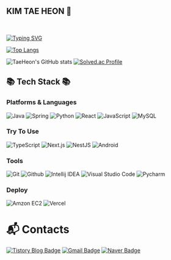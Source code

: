 ## KIM TAE HEON 👋

<br />

[![Typing SVG](https://readme-typing-svg.herokuapp.com/?color=f0f6fc&lines=Hello+World&font=Redressed&size=40)](https://git.io/typing-svg)

[![Top Langs](https://github-readme-stats.vercel.app/api/top-langs/?username=Jake-huen)](https://github.com/Jake-huen/github-readme-stats)

![TaeHeon's GitHub stats](https://github-readme-stats.vercel.app/api?username=Jake-huen&show_icons=true&theme=radical)
[![Solved.ac Profile](http://mazassumnida.wtf/api/v2/generate_badge?boj=tae77777)](https://solved.ac/tae77777/)

## 📚 Tech Stack 📚
### Platforms & Languages
![Java](https://img.shields.io/badge/Java-007396.svg?&style=for-the-badge&logo=Java&logoColor=white)
![Spring](https://img.shields.io/badge/Spring-6DB33F.svg?&style=for-the-badge&logo=Spring&logoColor=white)
![Python](https://img.shields.io/badge/Python-3776AB.svg?&style=for-the-badge&logo=Python&logoColor=white)
![React](https://img.shields.io/badge/React-61DAFB.svg?&style=for-the-badge&logo=React&logoColor=white)
![JavaScript](https://img.shields.io/badge/JavaScript-F7DF1E.svg?&style=for-the-badge&logo=JavaScript&logoColor=white)
![MySQL](https://img.shields.io/badge/MySQL-4479A1.svg?&style=for-the-badge&logo=MySQL&logoColor=white)

### Try To Use
![TypeScript](https://img.shields.io/badge/TypeScript-3178C6.svg?&style=for-the-badge&logo=TypeScript&logoColor=white)
![Next.js](https://img.shields.io/badge/Next.js-000000.svg?&style=for-the-badge&logo=Next.js&logoColor=white)
![NestJS](https://img.shields.io/badge/NestJS-E0234E.svg?&style=for-the-badge&logo=NestJS&logoColor=white)
![Android](https://img.shields.io/badge/Android-3DDC84.svg?&style=for-the-badge&logo=Android&logoColor=white)


### Tools
![Git](https://img.shields.io/badge/Git-F05032.svg?&style=for-the-badge&logo=Git&logoColor=white)
![Github](https://img.shields.io/badge/Github-181717.svg?&style=for-the-badge&logo=Github&logoColor=white)
![Intellij IDEA](https://img.shields.io/badge/IntelliJ%20IDEA-000000.svg?&style=for-the-badge&logo=IntelliJ%20IDEA&logoColor=white)
![Visual Studio Code](https://img.shields.io/badge/Visual%20Studio%20Code-007ACC.svg?&style=for-the-badge&logo=Visual%20Studio%20Code&logoColor=white)
![Pycharm](https://img.shields.io/badge/Pycharm-000000.svg?&style=for-the-badge&logo=Pycharm&logoColor=white)

### Deploy
![Amzon EC2](https://img.shields.io/badge/Amzon%20EC2-FF9900.svg?&style=for-the-badge&logo=Amzon%20EC2&logoColor=white)
![Vercel](https://img.shields.io/badge/Vercel-000000.svg?&style=for-the-badge&logo=Vercel&logoColor=white)

# :mailbox_with_mail: Contacts
[![Tistory Blog Badge](http://img.shields.io/badge/Tistory-000000?style=flat-square&logo=Tistory&link=https://jobdong7757.tistory.com/)](https://jobdong7757.tistory.com/)
[![Gmail Badge](https://img.shields.io/badge/Gmail-d14836?style=flat-square&logo=Gmail&logoColor=white&link=mailto:taehuen7757@gmail.com)](mailto:taehuen7757@gmail.com)
[![Naver Badge](https://img.shields.io/badge/Naver-03C75A?style=flat-square&logo=Naver&logoColor=white&link=mailto:tae77777@naver.com)](mailto:tae77777@naver.com)
